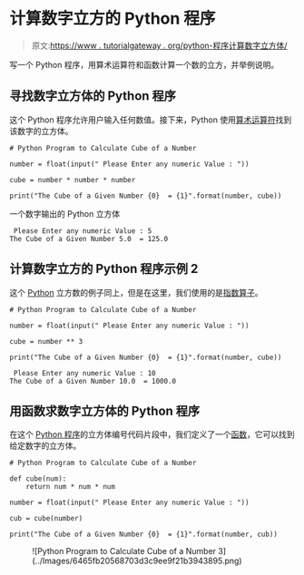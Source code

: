 # 计算数字立方的 Python 程序

> 原文:[https://www . tutorialgateway . org/python-程序计算数字立方体/](https://www.tutorialgateway.org/python-program-to-calculate-cube-of-a-number/)

写一个 Python 程序，用算术运算符和函数计算一个数的立方，并举例说明。

## 寻找数字立方体的 Python 程序

这个 Python 程序允许用户输入任何数值。接下来，Python 使用[算术运算符](https://www.tutorialgateway.org/python-arithmetic-operators/)找到该数字的立方体。

```
# Python Program to Calculate Cube of a Number

number = float(input(" Please Enter any numeric Value : "))

cube = number * number * number

print("The Cube of a Given Number {0}  = {1}".format(number, cube))
```

一个数字输出的 Python 立方体

```
 Please Enter any numeric Value : 5
The Cube of a Given Number 5.0  = 125.0
```

## 计算数字立方的 Python 程序示例 2

这个 [Python](https://www.tutorialgateway.org/python-tutorial/) 立方数的例子同上，但是在这里，我们使用的是[指数算子](https://www.tutorialgateway.org/python-arithmetic-operators/)。

```
# Python Program to Calculate Cube of a Number

number = float(input(" Please Enter any numeric Value : "))

cube = number ** 3

print("The Cube of a Given Number {0}  = {1}".format(number, cube))
```

```
 Please Enter any numeric Value : 10
The Cube of a Given Number 10.0  = 1000.0
```

## 用函数求数字立方体的 Python 程序

在这个 [Python 程序](https://www.tutorialgateway.org/python-programming-examples/)的立方体编号代码片段中，我们定义了一个[函数](https://www.tutorialgateway.org/functions-in-python/)，它可以找到给定数字的立方体。

```
# Python Program to Calculate Cube of a Number

def cube(num):
    return num * num * num

number = float(input(" Please Enter any numeric Value : "))

cub = cube(number)

print("The Cube of a Given Number {0}  = {1}".format(number, cub))
```

<figure class="wp-block-image">![Python Program to Calculate Cube of a Number 3](../Images/6465fb20568703d3c9ee9f21b3943895.png)</figure>